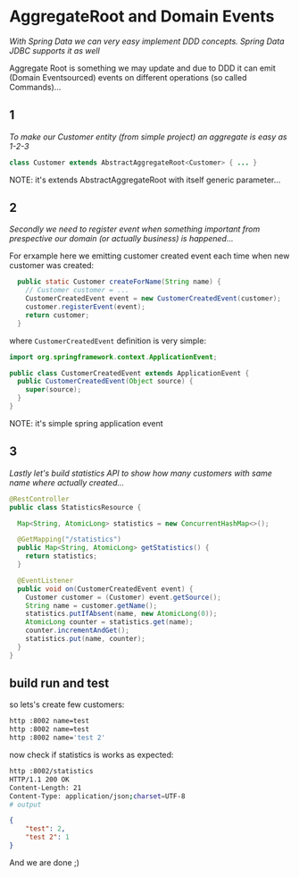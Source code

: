 # AggregateRoot and Domain Events

_With Spring Data we can very easy implement DDD concepts. Spring Data JDBC supports it as well_

Aggregate Root is something we may update and due to DDD it can emit (Domain Eventsourced) events on different operations (so called Commands)...

## 1

_To make our Customer entity (from simple project) an aggregate is easy as 1-2-3_

```java
class Customer extends AbstractAggregateRoot<Customer> { ... }
```

NOTE: it's extends AbstractAggregateRoot with itself generic parameter...

## 2

_Secondly we need to register event when something important from prespective our domain (or actually business) is happened..._

For erxample here we emitting customer created event each time when new customer was created:

```java
  public static Customer createForName(String name) {
    // Customer customer = ...
    CustomerCreatedEvent event = new CustomerCreatedEvent(customer);
    customer.registerEvent(event);
    return customer;
  }
```

where `CustomerCreatedEvent` definition is very simple:

```java
import org.springframework.context.ApplicationEvent;

public class CustomerCreatedEvent extends ApplicationEvent {
  public CustomerCreatedEvent(Object source) {
    super(source);
  }
}
```

NOTE: it's simple spring application event

## 3

_Lastly let's build statistics API to show how many customers with same name where actually created..._

```java
@RestController
public class StatisticsResource {

  Map<String, AtomicLong> statistics = new ConcurrentHashMap<>();

  @GetMapping("/statistics")
  public Map<String, AtomicLong> getStatistics() {
    return statistics;
  }

  @EventListener
  public void on(CustomerCreatedEvent event) {
    Customer customer = (Customer) event.getSource();
    String name = customer.getName();
    statistics.putIfAbsent(name, new AtomicLong(0));
    AtomicLong counter = statistics.get(name);
    counter.incrementAndGet();
    statistics.put(name, counter);
  }
}
```

## build run and test

so lets's create few customers:

```bash
http :8002 name=test
http :8002 name=test
http :8002 name='test 2'
```

now check if statistics is works as expected:

```bash
http :8002/statistics
HTTP/1.1 200 OK
Content-Length: 21
Content-Type: application/json;charset=UTF-8
# output
```

```json
{
    "test": 2,
    "test 2": 1
}
```

And we are done ;)
